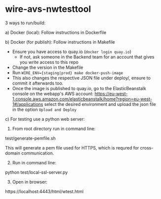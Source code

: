 # wire-avs-nwtesttool

3 ways to run/build:

a) Docker (local): Follow instructions in Dockerfile

b) Docker (for publish): Follow instructions in Makefile

  * Ensure you have access to quay.io (`docker login quay.io`)
    * If not, ask someone in the Backend team for an account that gives you write access to this repo
  * Change the version in the Makefile
  * Run `WIRE_ENV={staging|prod} make docker-push-image`
  * This also changes the respective JSON file under deploy/, ensure to commit it afterwards too.
  * Once the image is published to quay.io, go to the ElasticBeanstalk console on the webapp's AWS account: https://eu-west-1.console.aws.amazon.com/elasticbeanstalk/home?region=eu-west-1#/applications select the desired environment and upload the json file in the option `Upload and Deploy`

c) For testing use a python web server:


1. From root directory run in command line:

test/generate-pemfile.sh

This will generate a pem file used for HTTPS, which is requred for cross-domain communication.

2. Run in command line:

python test/local-ssl-server.py

3. Open in browser:

https://localhost:4443/html/wtest.html

